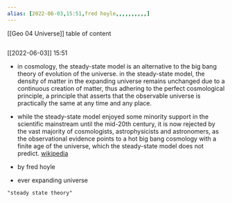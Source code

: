 ```yaml
---
alias: [2022-06-03,15:51,fred hoyle,,,,,,,,,,]
---
```

[[Geo 04 Universe]]
table of content
```toc
```

[[2022-06-03]] 15:51
- in cosmology, the steady-state model  is an alternative to the big bang theory of evolution of the universe. in the steady-state model, the density of matter in the expanding universe remains unchanged due to a continuous creation of matter,  thus adhering to the perfect cosmological principle, a principle that asserts that the observable universe is practically the same at any time and any place.

- while the steady-state model enjoyed some minority support in the scientific mainstream until the mid-20th century, it is now rejected by the vast majority of cosmologists, astrophysicists and astronomers, as the observational evidence points to a hot big bang cosmology with a finite age of the universe, which the steady-state model does not predict.
[wikipedia](https://en.wikipedia.org/wiki/steady-state%20model)

- by fred hoyle
- ever expanding universe
```query
"steady state theory"
```